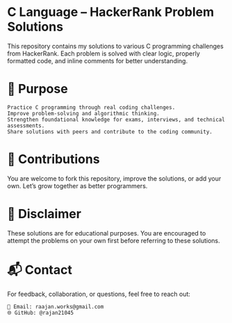 #  C Language – HackerRank Problem Solutions

This repository contains my solutions to various C programming challenges from HackerRank. Each problem is solved with clear logic, properly formatted code, and inline comments for better understanding.

# 🎯 Purpose

	Practice C programming through real coding challenges.
	Improve problem-solving and algorithmic thinking.
	Strengthen foundational knowledge for exams, interviews, and technical assessments.
	Share solutions with peers and contribute to the coding community.

# 🤝 Contributions

You are welcome to fork this repository, improve the solutions, or add your own. Let’s grow together as better programmers.

# 📌 Disclaimer

These solutions are for educational purposes. You are encouraged to attempt the problems on your own first before referring to these solutions.

# 📬 Contact

For feedback, collaboration, or questions, feel free to reach out:

	📧 Email: raajan.works@gmail.com
	🌐 GitHub: @rajan21045
